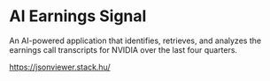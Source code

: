 # AI Earnings Signal
An AI-powered application that identifies, retrieves, and analyzes the earnings call transcripts for NVIDIA over the last four quarters.


https://jsonviewer.stack.hu/